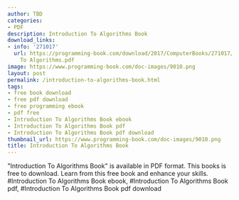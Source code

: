 ```yaml
---
author: TBD
categories:
- PDF
description: Introduction To Algorithms Book
download_links:
- info: '271017'
  url: https://programming-book.com/download/2017/ComputerBooks/271017/Introduction
    To Algorithms.pdf
image: https://www.programming-book.com/doc-images/9010.png
layout: post
permalink: /introduction-to-algorithms-book.html
tags:
- free book download
- free pdf download
- free programming ebook
- pdf free
- Introduction To Algorithms Book ebook
- Introduction To Algorithms Book pdf
- Introduction To Algorithms Book pdf download
thumbnail_url: https://www.programming-book.com/doc-images/9010.png
title: Introduction To Algorithms Book
---
```


 
<div class="item-desc text-justify">
  "Introduction To Algorithms Book" is available in PDF format. This books is free to download. Learn from this free book and enhance your skills.
  <br>
  #Introduction To Algorithms Book ebook, #Introduction To Algorithms Book pdf, #Introduction To Algorithms Book pdf download
</div>